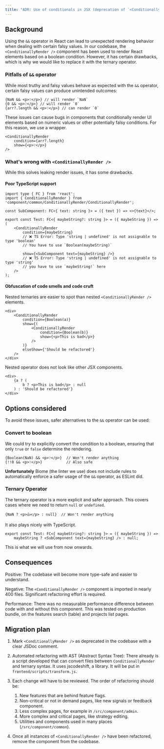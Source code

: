```yaml
---
title: "ADR: Use of conditionals in JSX (deprecation of `<ConditionallyRender />`)"
---
```


## Background

Using the `&&` operator in React can lead to unexpected rendering behavior when dealing with certain falsy values. In our codebase, the `<ConditionallyRender />` component has been used to render React elements based on a boolean condition. However, it has certain drawbacks, which is why we would like to replace it with the ternary operator.

### Pitfalls of `&&` operator

While most truthy and falsy values behave as expected with the `&&` operator, certain falsy values can produce unintended outcomes:

```tsx
{NaN && <p>❔</p>} // will render `NaN`
{0 && <p>❔</p>} // will render `0`
{arr?.length && <p>❔</p>} // can render `0`
```

These issues can cause bugs in components that conditionally render UI elements based on numeric values or other potentially falsy conditions. For this reason, we use a wrapper.

```tsx
<ConditionallyRender
    condition={arr?.length}
    show={<p>❔</p>}
/>
```

### What's wrong with `<ConditionallyRender />`

While this solves leaking render issues, it has some drawbacks.

#### Poor TypeScript support
```tsx
import type { FC } from 'react';
import { ConditionallyRender } from 'component/common/ConditionallyRender/ConditionallyRender';

const SubComponent: FC<{ text: string }> = ({ text }) => <>{text}</>;

export const Test: FC<{ maybeString?: string }> = ({ maybeString }) => (
    <ConditionallyRender
        condition={maybeString}
        // ❌ TS Error: Type 'string | undefined' is not assignable to type 'boolean'
        // You have to use `Boolean(maybeString)`

        show={<SubComponent text={maybeString} />}
        // ❌ TS Error: Type 'string | undefined' is not assignable to type 'string'
        // you have to use `maybeString!` here
    />
);
```

#### Obfuscation of code smells and code cruft
Nested ternaries are easier to spot than nested `<ConditionallyRender />` elements.

```tsx
<div>
    <ConditionallyRender
        condition={Boolean(a)} 
        show={(
            <ConditionallyRender
                condition={Boolean(b)}
                show={<p>This is bad</p>}
            />
        )}
        elseShow={'Should be refactored'}
    />
</div>
```

Nested operator does not look like other JSX components.

```tsx
<div>
    {a ? (
        b ? <p>This is bad</p> : null
    ) : 'Should be refactored'}
</div>
```

## Options considered

To avoid these issues, safer alternatives to the `&&` operator can be used:

### **Convert to boolean**
We could try to explicitly convert the condition to a boolean, ensuring that only `true` or `false` determine the rendering.

```tsx
{Boolean(NaN) && <p>❔</p>}  // Won't render anything
{!!0 && <p>❔</p>}           // Also safe
```

**Unfortunately** Biome (the linter we use) does not include rules to automatically enforce a safer usage of the `&&` operator, as ESLint did.

### Ternary Operator
The ternary operator is a more explicit and safer approach. This covers cases where we need to return `null` or `undefined`.

``` tsx
{NaN ? <p>👍</p> : null}  // Won't render anything
```

It also plays nicely with TypeScript.

```tsx
export const Test: FC<{ maybeString?: string }> = ({ maybeString }) =>
    maybeString ? <SubComponent text={maybeString} /> : null;
```

This is what we will use from now onwards.

## Consequences
Positive: The codebase will become more type-safe and easier to understand.

Negative: The `<ConditionallyRender />` component is imported in nearly 400 files. Significant refactoring effort is required.

Performance: There was no measurable performance difference between code with and without this component. This was tested on production bundle, on the features search (table) and projects list pages.

## Migration plan

1. Mark `<ConditionallyRender />` as deprecated in the codebase with a clear JSDoc comment.

2. Automated refactoring with AST (Abstract Syntax Tree):
There already is a script developed that can convert files between `ConditionallyRender` and ternary syntax. It uses jscodeshift, a library. It will be put in `frontend/scripts/transform.js`.

3. Each change will have to be reviewed. The order of refactoring should be:
    1. New features that are behind feature flags.
    2. Non-critical or not in demand pages, like new signals or feedback component.
    3. Less complex pages, for example in `/src/component/admin`.
    4. More complex and critical pages, like strategy editing.
    5. Utilities and components used in many places (`/src/component/common`).

4. Once all instances of `<ConditionallyRender />` have been refactored, remove the component from the codebase.
